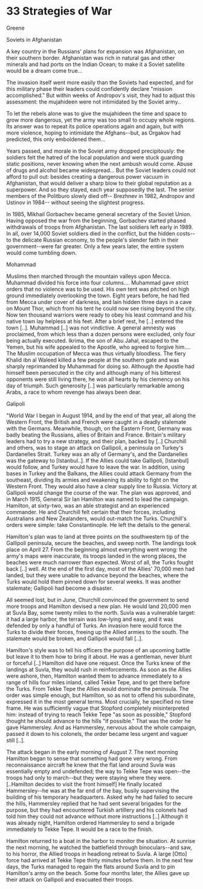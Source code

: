 # 33 Strategies of War

Greene

<a name='afg'></a>

Soviets in Afghanistan

A key country in the Russians' plans for expansion was Afghanistan, on
their southern border.  Afghanistan was rich in natural gas and other
minerals and had ports on the Indian Ocean; to make it a Soviet
satellite would be a dream come true...

The invasion itself went more easily than the Soviets had expected,
and for this military phase their leaders could confidently declare
"mission accomplished." But within weeks of Andropov's visit, they had
to adjust this assessment: the mujahideen were not intimidated by the
Soviet army..

To let the rebels alone was to give the mujahideen the time and space
to grow more dangerous, yet the army was too small to occupy whole
regions. Its answer was to repeat its police operations again and
again, but with more violence, hoping to intimidate the Afghans--but,
as Orgakov had predicted, this only emboldened them...

Years passed, and morale in the Soviet army dropped precipitously: the
soldiers felt the hatred of the local population and were stuck
guarding static positions, never knowing when the next ambush would
come. Abuse of drugs and alcohol became widespread... But the Soviet
leaders could not afford to pull out: besides creating a dangerous
power vacuum in Afghanistan, that would deliver a sharp blow to their
global reputation as a superpower.  And so they stayed, each year
supposedly the last.  The senior members of the Politburo slowly died
off-- Brezhnev in 1982, Andropov and Ustinov in 1984-- without seeing
the slightest progress.

In 1985, Mikhail Gorbachev became general secretary of the Soviet
Union. Having opposed the war from the beginning, Gorbachev started
phased withdrawals of troops from Afghanistan. The last soldiers left
early in 1989. In all, over 14,000 Soviet soldiers died in the
conflict, but the hidden costs--to the delicate Russian economy, to
the people's slender faith in their government--were far greater.
Only a few years later, the entire system would come tumbling down.

<a name='mohammad'></a>

Mohammad

Muslims then marched through the mountain valleys upon Mecca. Muhammad
divided his force into four columns....  Muhammad gave strict orders
that no violence was to be used. His own tent was pitched on high
ground immediately overlooking the town. Eight years before, he had
fled from Mecca under cover of darkness, and lain hidden three days in
a cave on Mount Thor, which from his tent he could now see rising
beyond the city. Now ten thousand warriors were ready to obey his
least command and his native town lay helpless at his feet.  After a
brief rest, he [..] entered the town [..]. Muhammad [..] was not
vindictive. A general amnesty was proclaimed, from which less than a
dozen persons were excluded, only four being actually
executed. Ikrima, the son of Abu Jahal, escaped to the Yemen, but his
wife appealed to the Apostle, who agreed to forgive him.... The Muslim
occupation of Mecca was thus virtually bloodless. The fiery Khalid ibn
al Waleed killed a few people at the southern gate and was sharply
reprimanded by Muhammad for doing so. Although the Apostle had himself
been persecuted in the city and although many of his bitterest
opponents were still living there, he won all hearts by his clemency
on his day of triumph. Such generosity [..] was particularly
remarkable among Arabs, a race to whom revenge has always been dear.

<a name='galipoli'></a>

Galipoli

"World War I began in August 1914, and by the end of that year, all
along the Western Front, the British and French were caught in a
deadly stalemate with the Germans. Meanwhile, though, on the Eastern
Front, Germany was badly beating the Russians, allies of Britain and
France. Britain's military leaders had to try a new strategy, and
their plan, backed by [..]  Churchill and others, was to stage an
attack on Gallipoli, a peninsula on Turkey's Dardanelles
Strait. Turkey was an ally of Germany's, and the Dardanelles was the
gateway to [Istanbul..]. If the Allies could take Gallipoli,
[Istanbul] would follow, and Turkey would have to leave the war. In
addition, using bases in Turkey and the Balkans, the Allies could
attack Germany from the southeast, dividing its armies and weakening
its ability to fight on the Western Front. They would also have a
clear supply line to Russia. Victory at Gallipoli would change the
course of the war. The plan was approved, and in March 1915, General
Sir Ian Hamilton was named to lead the campaign. Hamilton, at
sixty-two, was an able strategist and an experienced commander. He and
Churchill felt certain that their forces, including Australians and
New Zealanders, would out-match the Turks. Churchill's orders were
simple: take Constantinople. He left the details to the general.

Hamilton's plan was to land at three points on the southwestern tip of
the Gallipoli peninsula, secure the beaches, and sweep north. The
landings took place on April 27. From the beginning almost everything
went wrong: the army's maps were inaccurate, its troops landed in the
wrong places, the beaches were much narrower than expected. Worst of
all, the Turks fought back [..] well. At the end of the first day,
most of the Allies' 70,000 men had landed, but they were unable to
advance beyond the beaches, where the Turks would hold them pinned
down for several weeks. It was another stalemate; Gallipoli had become
a disaster.

All seemed lost, but in June, Churchill convinced the government to
send more troops and Hamilton devised a new plan. He would land 20,000
men at Suvla Bay, some twenty miles to the north. Suvla was a
vulnerable target: it had a large harbor, the terrain was low-lying
and easy, and it was defended by only a handful of Turks. An invasion
here would force the Turks to divide their forces, freeing up the
Allied armies to the south. The stalemate would be broken, and
Gallipoli would fall [..].

Hamilton's style was to tell his officers the purpose of an upcoming
battle but leave it to them how to bring it about. He was a gentleman,
never blunt or forceful [..] Hamilton did have one request. Once the
Turks knew of the landings at Suvla, they would rush in
reinforcements. As soon as the Allies were ashore, then, Hamilton
wanted them to advance immediately to a range of hills four miles
inland, called Tekke Tepe, and to get there before the Turks. From
Tekke Tepe the Allies would dominate the peninsula. The order was
simple enough, but Hamilton, so as not to offend his subordinate,
expressed it in the most general terms. Most crucially, he specified
no time frame. He was sufficiently vague that Stopford completely
misinterpreted him: instead of trying to reach Tekke Tepe "as soon as
possible," Stopford thought he should advance to the hills "if
possible." That was the order he gave Hammersley. And as Hammersley,
nervous about the whole campaign, passed it down to his colonels, the
order became less urgent and vaguer still [..].

The attack began in the early morning of August 7. The next morning
Hamilton began to sense that something had gone very wrong. From
reconnaissance aircraft he knew that the flat land around Suvla was
essentially empty and undefended; the way to Tekke Tepe was open--the
troops had only to march--but they were staying where they
were. [..Hamilton decides to visit the front himself] He finally
located Hammersley--he was at the far end of the bay, busily
supervising the building of his temporary headquarters. Asked why he
had failed to secure the hills, Hammersley replied that he had sent
several brigades for the purpose, but they had encountered Turkish
artillery and his colonels had told him they could not advance without
more instructions [..] Although it was already night, Hamilton ordered
Hammersley to send a brigade immediately to Tekke Tepe. It would be a
race to the finish.

Hamilton returned to a boat in the harbor to monitor the situation. At
sunrise the next morning, he watched the battlefield through
binoculars--and saw, to his horror, the Allied troops in headlong
retreat to Suvla. A large [Otto] force had arrived at Tekke Tepe
thirty minutes before them. In the next few days, the Turks managed to
regain the flats around Suvla and to pin Hamilton's army on the
beach. Some four months later, the Allies gave up their attack on
Gallipoli and evacuated their troops.

